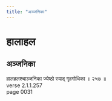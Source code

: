 ```yaml
---
title: "अञ्जनिका"
---
```


# हालाहल
## अञ्जनिका
हालहलश्चाञ्जनिका ज्येष्ठो स्याद् गृहगोधिका ॥ २५७ ॥<br />verse 2.1.1.257<br />page 0031

